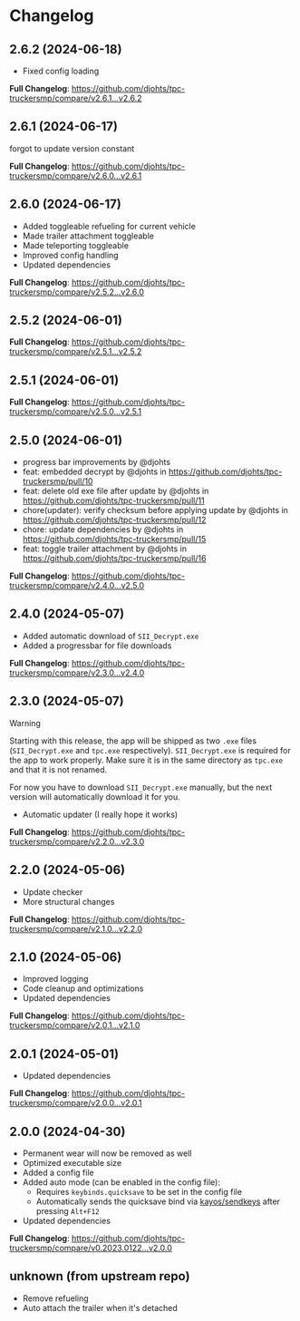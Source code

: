 # Changelog

## 2.6.2 (2024-06-18)

- Fixed config loading

**Full Changelog**: https://github.com/djohts/tpc-truckersmp/compare/v2.6.1...v2.6.2

## 2.6.1 (2024-06-17)

forgot to update version constant

**Full Changelog**: https://github.com/djohts/tpc-truckersmp/compare/v2.6.0...v2.6.1

## 2.6.0 (2024-06-17)

- Added toggleable refueling for current vehicle
- Made trailer attachment toggleable
- Made teleporting toggleable
- Improved config handling
- Updated dependencies

**Full Changelog**: https://github.com/djohts/tpc-truckersmp/compare/v2.5.2...v2.6.0

## 2.5.2 (2024-06-01)

**Full Changelog**: https://github.com/djohts/tpc-truckersmp/compare/v2.5.1...v2.5.2

## 2.5.1 (2024-06-01)

**Full Changelog**: https://github.com/djohts/tpc-truckersmp/compare/v2.5.0...v2.5.1

## 2.5.0 (2024-06-01)

- progress bar improvements by @djohts
- feat: embedded decrypt by @djohts in https://github.com/djohts/tpc-truckersmp/pull/10
- feat: delete old exe file after update by @djohts in https://github.com/djohts/tpc-truckersmp/pull/11
- chore(updater): verify checksum before applying update by @djohts in https://github.com/djohts/tpc-truckersmp/pull/12
- chore: update dependencies by @djohts in https://github.com/djohts/tpc-truckersmp/pull/15
- feat: toggle trailer attachment by @djohts in https://github.com/djohts/tpc-truckersmp/pull/16

**Full Changelog**: https://github.com/djohts/tpc-truckersmp/compare/v2.4.0...v2.5.0

## 2.4.0 (2024-05-07)

- Added automatic download of `SII_Decrypt.exe`
- Added a progressbar for file downloads

**Full Changelog**: https://github.com/djohts/tpc-truckersmp/compare/v2.3.0...v2.4.0

## 2.3.0 (2024-05-07)

> [!WARNING]
> Starting with this release, the app will be shipped as two `.exe` files (`SII_Decrypt.exe` and `tpc.exe` respectively).
> `SII_Decrypt.exe` is required for the app to work properly. Make sure it is in the same directory as `tpc.exe` and that it is not renamed.
>
> For now you have to download `SII_Decrypt.exe` manually, but the next version will automatically download it for you.

- Automatic updater (I really hope it works)

**Full Changelog**: https://github.com/djohts/tpc-truckersmp/compare/v2.2.0...v2.3.0

## 2.2.0 (2024-05-06)

- Update checker
- More structural changes

**Full Changelog**: https://github.com/djohts/tpc-truckersmp/compare/v2.1.0...v2.2.0

## 2.1.0 (2024-05-06)

- Improved logging
- Code cleanup and optimizations
- Updated dependencies

**Full Changelog**: https://github.com/djohts/tpc-truckersmp/compare/v2.0.1...v2.1.0

## 2.0.1 (2024-05-01)

- Updated dependencies

**Full Changelog**: https://github.com/djohts/tpc-truckersmp/compare/v2.0.0...v2.0.1

## 2.0.0 (2024-04-30)

- Permanent wear will now be removed as well
- Optimized executable size
- Added a config file
- Added auto mode (can be enabled in the config file):
  - Requires `keybinds.quicksave` to be set in the config file
  - Automatically sends the quicksave bind via [kayos/sendkeys](https://git.tcp.direct/kayos/sendkeys) after pressing `Alt+F12`
- Updated dependencies

**Full Changelog**: https://github.com/djohts/tpc-truckersmp/compare/v0.2023.0122...v2.0.0

## unknown (from upstream repo)

- Remove refueling
- Auto attach the trailer when it's detached
